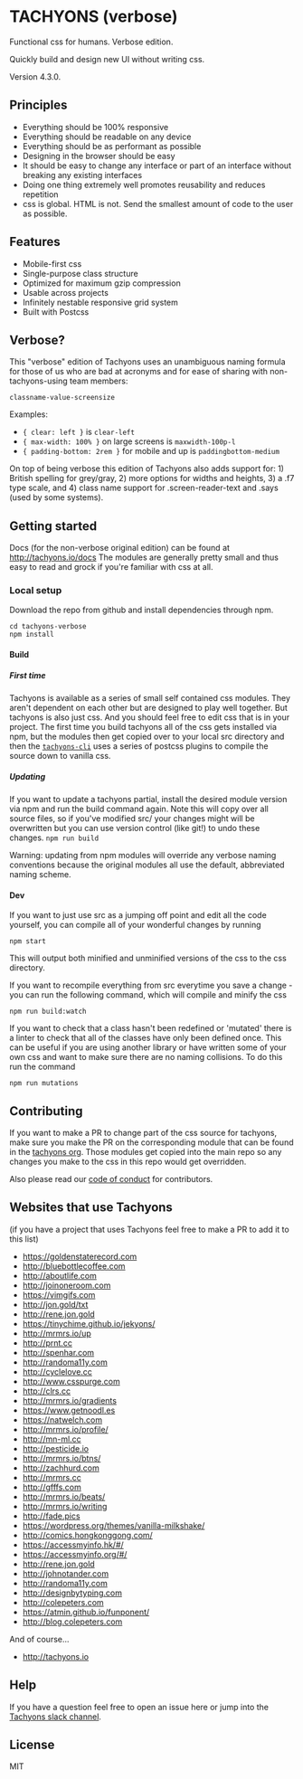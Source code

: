 # TACHYONS (verbose)

Functional css for humans. Verbose edition.

Quickly build and design new UI without writing css.

Version 4.3.0.

## Principles

* Everything should be 100% responsive
* Everything should be readable on any device
* Everything should be as performant as possible
* Designing in the browser should be easy
* It should be easy to change any interface or part of an interface without breaking any existing interfaces
* Doing one thing extremely well promotes reusability and reduces repetition
* css is global. HTML is not. Send the smallest amount of code to the user as possible.

## Features

* Mobile-first css
* Single-purpose class structure
* Optimized for maximum gzip compression
* Usable across projects
* Infinitely nestable responsive grid system
* Built with Postcss

## Verbose?

This "verbose" edition of Tachyons uses an unambiguous naming formula for those of us who are bad at acronyms and for ease of sharing with non-tachyons-using team members:

`classname-value-screensize`

Examples:

* `{ clear: left }` is `clear-left`
* `{ max-width: 100% }` on large screens is `maxwidth-100p-l`
* `{ padding-bottom: 2rem }` for mobile and up is `paddingbottom-medium`

On top of being verbose this edition of Tachyons also adds support for: 1) British spelling for grey/gray, 2) more options for widths and heights, 3) a .f7 type scale, and 4) class name support for .screen-reader-text and .says (used by some systems).

## Getting started

Docs (for the non-verbose original edition) can be found at http://tachyons.io/docs The modules are generally pretty small and thus easy to read and grock if you're familiar with css at all.

### Local setup

Download the repo from github and install dependencies through npm.

```
cd tachyons-verbose
npm install
```

#### Build

##### First time

Tachyons is available as a series of small self contained css modules. They aren't dependent on each other but are designed to play well together. But tachyons is also just css. And you should feel free to edit css that is in your project. The first time you build tachyons all of the css gets installed via npm, but the modules then get copied over to your local src directory and then the [`tachyons-cli`](https://github.com/tachyons-css/tachyons-cli) uses a series of postcss plugins to compile the source down to vanilla css.

##### Updating

If you want to update a tachyons partial, install the desired module version via npm and run the build command again. Note this will copy over all source files, so if you've modified src/ your changes might will be overwritten but you can use version control (like git!) to undo these changes.
```npm run build```

Warning: updating from npm modules will override any verbose naming conventions because the original modules all use the default, abbreviated naming scheme.

#### Dev

If you want to just use src as a jumping off point and edit all the code yourself, you can compile all of your wonderful changes by running

```npm start```

This will output both minified and unminified versions of the css to the css directory.

If you want to recompile everything from src everytime you save a change - you can run the following command, which will compile and minify the css

```npm run build:watch```

If you want to check that a class hasn't been redefined or 'mutated' there is a linter to check that all of the classes have only been defined once. This can be useful if you are using another library or have written some of your own css and want to make sure there are no naming collisions. To do this run the command

```npm run mutations```

## Contributing

If you want to make a PR to change part of the css source for tachyons, make sure you make the PR on the corresponding module
that can be found in the [tachyons org](http://github.com/tachyons-css/). Those modules get copied into the main repo so
any changes you make to the css in this repo would get overridden.

Also please read our [code of conduct](https://github.com/tachyons-css/tachyons/blob/master/code-of-conduct.md) for contributors.

## Websites that use Tachyons
(if you have a project that uses Tachyons feel free to make a PR to add it to this list)

* https://goldenstaterecord.com
* http://bluebottlecoffee.com
* http://aboutlife.com
* http://joinoneroom.com
* https://vimgifs.com
* http://jon.gold/txt
* http://rene.jon.gold
* https://tinychime.github.io/jekyons/
* http://mrmrs.io/up
* http://prnt.cc
* http://spenhar.com
* http://randoma11y.com
* http://cyclelove.cc
* http://www.csspurge.com
* http://clrs.cc
* http://mrmrs.io/gradients
* https://www.getnoodl.es
* https://natwelch.com
* http://mrmrs.io/profile/
* http://mn-ml.cc
* http://pesticide.io
* http://mrmrs.io/btns/
* http://zachhurd.com
* http://mrmrs.cc
* http://gfffs.com
* http://mrmrs.io/beats/
* http://mrmrs.io/writing
* http://fade.pics
* https://wordpress.org/themes/vanilla-milkshake/
* http://comics.hongkonggong.com/
* https://accessmyinfo.hk/#/
* https://accessmyinfo.org/#/
* http://rene.jon.gold
* http://johnotander.com
* http://randoma11y.com
* http://designbytyping.com
* http://colepeters.com
* https://atmin.github.io/funponent/
* http://blog.colepeters.com

And of course...
* http://tachyons.io

## Help

If you have a question feel free to open an issue here or jump into the [Tachyons slack channel](http://tachyons-slack-invite.herokuapp.com).

## License

MIT
